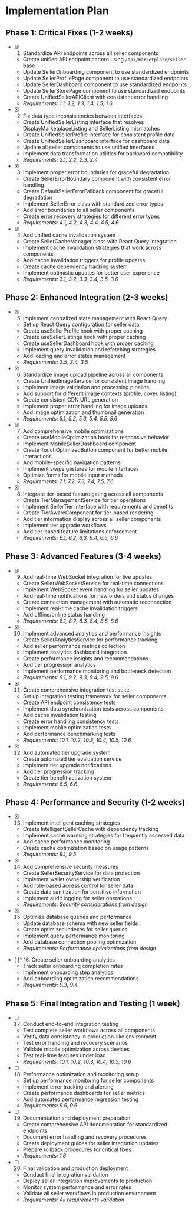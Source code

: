 # Implementation Plan

## Phase 1: Critical Fixes (1-2 weeks)

- [x] 1. Standardize API endpoints across all seller components
  - Create unified API endpoint pattern using `/api/marketplace/seller` base
  - Update SellerOnboarding component to use standardized endpoints
  - Update SellerProfilePage component to use standardized endpoints
  - Update SellerDashboard component to use standardized endpoints
  - Update SellerStorePage component to use standardized endpoints
  - Create UnifiedSellerAPIClient with consistent error handling
  - _Requirements: 1.1, 1.2, 1.3, 1.4, 1.5, 1.6_

- [x] 2. Fix data type inconsistencies between interfaces
  - Create UnifiedSellerListing interface that resolves DisplayMarketplaceListing and SellerListing mismatches
  - Create UnifiedSellerProfile interface for consistent profile data
  - Create UnifiedSellerDashboard interface for dashboard data
  - Update all seller components to use unified interfaces
  - Implement data transformation utilities for backward compatibility
  - _Requirements: 2.1, 2.2, 2.3, 2.4_

- [x] 3. Implement proper error boundaries for graceful degradation
  - Create SellerErrorBoundary component with consistent error handling
  - Create DefaultSellerErrorFallback component for graceful degradation
  - Implement SellerError class with standardized error types
  - Add error boundaries to all seller components
  - Create error recovery strategies for different error types
  - _Requirements: 4.1, 4.2, 4.3, 4.4, 4.5, 4.6_

- [x] 4. Add unified cache invalidation system
  - Create SellerCacheManager class with React Query integration
  - Implement cache invalidation strategies that work across components
  - Add cache invalidation triggers for profile updates
  - Create cache dependency tracking system
  - Implement optimistic updates for better user experience
  - _Requirements: 3.1, 3.2, 3.3, 3.4, 3.5, 3.6_

## Phase 2: Enhanced Integration (2-3 weeks)

- [x] 5. Implement centralized state management with React Query
  - Set up React Query configuration for seller data
  - Create useSellerProfile hook with proper caching
  - Create useSellerListings hook with proper caching
  - Create useSellerDashboard hook with proper caching
  - Implement query invalidation and refetching strategies
  - Add loading and error states management
  - _Requirements: 2.5, 3.4, 3.5_

- [x] 6. Standardize image upload pipeline across all components
  - Create UnifiedImageService for consistent image handling
  - Implement image validation and processing pipeline
  - Add support for different image contexts (profile, cover, listing)
  - Create consistent CDN URL generation
  - Implement proper error handling for image uploads
  - Add image optimization and thumbnail generation
  - _Requirements: 5.1, 5.2, 5.3, 5.4, 5.5, 5.6_

- [x] 7. Add comprehensive mobile optimizations
  - Create useMobileOptimization hook for responsive behavior
  - Implement MobileSellerDashboard component
  - Create TouchOptimizedButton component for better mobile interactions
  - Add mobile-specific navigation patterns
  - Implement swipe gestures for mobile interfaces
  - Optimize forms for mobile input methods
  - _Requirements: 7.1, 7.2, 7.3, 7.4, 7.5, 7.6_

- [x] 8. Integrate tier-based feature gating across all components
  - Create TierManagementService for tier operations
  - Implement SellerTier interface with requirements and benefits
  - Create TierAwareComponent for tier-based rendering
  - Add tier information display across all seller components
  - Implement tier upgrade workflows
  - Add tier-based feature limitations enforcement
  - _Requirements: 6.1, 6.2, 6.3, 6.4, 6.5, 6.6_

## Phase 3: Advanced Features (3-4 weeks)

- [x] 9. Add real-time WebSocket integration for live updates
  - Create SellerWebSocketService for real-time connections
  - Implement WebSocket event handling for seller updates
  - Add real-time notifications for new orders and status changes
  - Create connection management with automatic reconnection
  - Implement real-time cache invalidation triggers
  - Add offline/online status handling
  - _Requirements: 8.1, 8.2, 8.3, 8.4, 8.5, 8.6_

- [x] 10. Implement advanced analytics and performance insights
  - Create SellerAnalyticsService for performance tracking
  - Add seller performance metrics collection
  - Implement analytics dashboard integration
  - Create performance insights and recommendations
  - Add tier progression analytics
  - Implement performance monitoring and bottleneck detection
  - _Requirements: 9.1, 9.2, 9.3, 9.4, 9.5, 9.6_

- [x] 11. Create comprehensive integration test suite
  - Set up integration testing framework for seller components
  - Create API endpoint consistency tests
  - Implement data synchronization tests across components
  - Add cache invalidation testing
  - Create error handling consistency tests
  - Implement mobile optimization tests
  - Add performance benchmarking tests
  - _Requirements: 10.1, 10.2, 10.3, 10.4, 10.5, 10.6_

- [x] 12. Add automated tier upgrade system
  - Create automated tier evaluation service
  - Implement tier upgrade notifications
  - Add tier progression tracking
  - Create tier benefit activation system
  - _Requirements: 6.5, 6.6_

## Phase 4: Performance and Security (1-2 weeks)

- [x] 13. Implement intelligent caching strategies
  - Create IntelligentSellerCache with dependency tracking
  - Implement cache warming strategies for frequently accessed data
  - Add cache performance monitoring
  - Create cache optimization based on usage patterns
  - _Requirements: 9.1, 9.5_

- [x] 14. Add comprehensive security measures
  - Create SellerSecurityService for data protection
  - Implement wallet ownership verification
  - Add role-based access control for seller data
  - Create data sanitization for sensitive information
  - Implement audit logging for seller operations
  - _Requirements: Security considerations from design_

- [x] 15. Optimize database queries and performance
  - Update database schema with new seller fields
  - Create optimized indexes for seller queries
  - Implement query performance monitoring
  - Add database connection pooling optimization
  - _Requirements: Performance optimizations from design_

- [ ]* 16. Create seller onboarding analytics
  - Track seller onboarding completion rates
  - Implement onboarding step analytics
  - Add onboarding optimization recommendations
  - _Requirements: 9.3, 9.4_

## Phase 5: Final Integration and Testing (1 week)

- [ ] 17. Conduct end-to-end integration testing
  - Test complete seller workflows across all components
  - Verify data consistency in production-like environment
  - Test error handling and recovery scenarios
  - Validate mobile optimization across devices
  - Test real-time features under load
  - _Requirements: 10.1, 10.2, 10.3, 10.4, 10.5, 10.6_

- [ ] 18. Performance optimization and monitoring setup
  - Set up performance monitoring for seller components
  - Implement error tracking and alerting
  - Create performance dashboards for seller metrics
  - Add automated performance regression testing
  - _Requirements: 9.5, 9.6_

- [ ] 19. Documentation and deployment preparation
  - Create comprehensive API documentation for standardized endpoints
  - Document error handling and recovery procedures
  - Create deployment guides for seller integration updates
  - Prepare rollback procedures for critical fixes
  - _Requirements: 1.6_

- [ ] 20. Final validation and production deployment
  - Conduct final integration validation
  - Deploy seller integration improvements to production
  - Monitor system performance and error rates
  - Validate all seller workflows in production environment
  - _Requirements: All requirements validation_